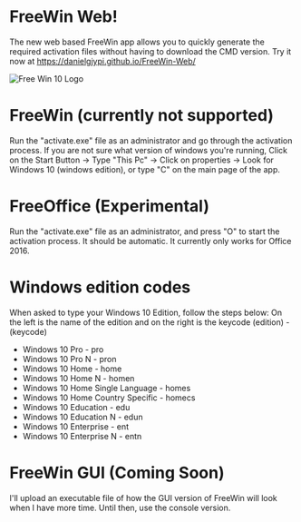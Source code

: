 # FreeWin Web!
The new web based FreeWin app allows you to quickly generate the required activation files without having to download the CMD version. Try it now at https://danielgjypi.github.io/FreeWin-Web/

![Free Win 10 Logo](https://i.postimg.cc/RF7nGzXW/Logo.png)

# FreeWin (currently not supported)
Run the "activate.exe" file as an administrator and go through the activation process.
If you are not sure what version of windows you're running, Click on the Start Button -> Type "This Pc" -> Click on properties -> Look for Windows 10 (windows edition), or type "C" on the main page of the app.

# FreeOffice (Experimental)
Run the "activate.exe" file as an administrator, and press "O" to start the activation process. It should be automatic. It currently only works for Office 2016.
# Windows edition codes
When asked to type your Windows 10 Edition, follow the steps below:
On the left is the name of the edition and on the right is the keycode
(edition) - (keycode)
* Windows 10 Pro - pro
* Windows 10 Pro N - pron
* Windows 10 Home - home
* Windows 10 Home N - homen
* Windows 10 Home Single Language - homes
* Windows 10 Home Country Specific - homecs
* Windows 10 Education - edu
* Windows 10 Education N - edun
* Windows 10 Enterprise - ent
* Windows 10 Enterprise N - entn
# FreeWin GUI (Coming Soon)
I'll upload an executable file of how the GUI version of FreeWin will look when I have more time. Until then, use the console version.
